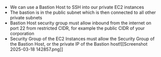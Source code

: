 - We can use a Bastion Host to SSH into our private EC2 instances 
- The bastion is in the public subnet which is then connected to all other private subnets 
- Bastion Host security group must allow inbound from the internet on port 22 from restricted CIDR, for example the public CIDR of your corporation 
- Security Group of the EC2 Instances must allow the Security Group of the Bastion Host, or the private IP of the Bastion host![[Screenshot 2025-03-18 142857.png]]